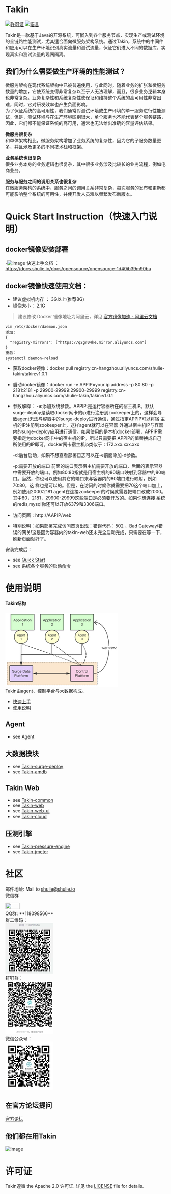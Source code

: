 # Takin
[![许可证](https://img.shields.io/github/license/pingcap/tidb.svg)](https://github.com/pingcap/tidb/blob/master/LICENSE)
[![语言](https://img.shields.io/badge/Language-Java-blue.svg)](https://www.java.com/)

Takin是一款基于Java的开源系统，可嵌入到各个服务节点，实现生产或测试环境的全链路性能测试，尤其适合面向微服务架构系统。通过Takin，系统中的中间件和应用可以在生产环境识别真实流量和测试流量，保证它们进入不同的数据库，实现真实和测试流量的现网隔离。

## 我们为什么需要做生产环境的性能测试？
微服务架构在现代系统架构中已被普遍使用，与此同时，随着业务的扩张和微服务数量的增加，它使系统变得非常复杂以至于人无法理解，而且，很多业务逻辑本身也非常复杂。业务复杂性和系统复杂性使保证和维持整个系统的高可用性非常困难，同时，它对研发效率也产生负面影响。<br/>
为了保证系统的高可用性，我们通常对测试环境或生产环境的单一服务进行性能测试，但是，测试环境与在生产环境区别很大，单个服务也不能代表整个服务链路，因此，它们都不能保证系统的高可用，通常也无法给出准确的容量评估结果。

**微服务很复杂**<br/>
和单体架构相比，微服务架构增加了业务系统的复杂性，因为它的子服务数量更多，并且涉及更多的不同技术栈和框架。

**业务系统也很复杂**<br/>
很多业务本身的业务逻辑也很复杂，其中很多业务涉及比较长的业务流程，例如电商业务。

**服务与服务之间的调用关系也很复杂**<br/>
在微服务架构的系统中，服务之间的调用关系非常复杂，每次服务的发布和更新都可能影响整个系统的可用性，并使开发人员难以频繁发布新版本。

# Quick Start Instruction（快速入门说明）

## docker镜像安装部署
-![image](https://user-images.githubusercontent.com/86357315/125920811-6be44d23-b6da-4c2e-b3fb-6913f4574bea.png)
 快速上手文档 ：https://docs.shulie.io/docs/opensource/opensource-1d40ib39m90bu
## docker镜像快速使用文档：
- 建议虚拟机内存 ： 3G以上(推荐8G)
- 镜像大小： 2.1G
> 建议修改 Docker 镜像地址为阿里云，详见 [官方镜像加速 - 阿里云文档](https://help.aliyun.com/document_detail/60750.html)
```
vim /etc/docker/daemon.json
添加：
{
  "registry-mirrors": ["https://q2gr04ke.mirror.aliyuncs.com"]
}
重启：
systemctl daemon-reload
```

- 获取docker镜像：docker pull registry.cn-hangzhou.aliyuncs.com/shulie-takin/takin:v1.0.1

- 启动docker镜像：docker run -e APPIP=your ip address -p 80:80 -p 2181:2181 -p 29900-29999:29900-29999 registry.cn-hangzhou.aliyuncs.com/shulie-takin/takin:v1.0.1

- 参数解释：
  -e:添加系统参数。APPIP:是运行容器所在的宿主机IP。默认surge-deploy是读取docker网卡的ip进行注册到zookeeper上的，这样会导致agent无法与容器中的surge-deploy进行通信，通过指定APPIP可以将宿   主机的IP注册到zookeeper上，这样agent就可以在容器   外通过宿主机IP与容器内的surge-deploy应用进行通信。如果使用的是本机docker部署，APPIP需要指定为docker网卡中的宿主机的IP。所以只需要把   APPIP的值替换成自己所使用的IP即可。docker网卡宿主机ip类似于：172.xxx.xxx.xxx
  
  -d:后台启动，如果不想查看部署日志可以在-e前面添加-d参数。
  
  -p:需要开放的端口
  前面的端口表示宿主机需要开放的端口，后面的表示容器中需要开放的端口。例如80:80指就是用宿主机的80端口映射到容器中的80端口。当然，你也可以使用其它的端口来与容器内的80端口进行映射，例如70:80，这   样也是可以的。但是，在访问的时候你就需要把70这个端口加上，例如使用2000:2181 agent在连接zookeeper的时候就需要把端口改成2000。其中80，2181，29900-29999这些端口是必须要开放的。如果你想连接   系统的redis,mysql你还可以开放6379和3306端口。
  
- 访问页面：http://AAPIP/web

- 特别说明：如果部署完成访问首页出现：错误代码：502 ，Bad Gateway/错误的网关!这是因为容器内的takin-web还未完全启动完成，只需要在等一下，刷新页面就好了。

安装完成后：
- see [Quick Start](takin-webapp/doc/QuickStart.md)
- see [系统各个服务的启动命令](docs/Service-CN.md)

# 使用说明
#### Takin结构
<img src="https://raw.githubusercontent.com/shulieTech/Images/main/DaYuX_Architecture2.png" width="70%" height="70%"><br/>
Takin由agent、控制平台与大数据构成。
- [快速上手](https://github.com/shulieTech/Takin/blob/main/takin-webapp/doc/QuickStart.md)
- [使用说明](https://news.shulie.io/?p=2987)

## Agent
- see [Agent](https://github.com/shulieTech/LinkAgent)

## 大数据模块
- see [Takin-surge-deploy](https://github.com/shulieTech/Takin-surge-deploy)
- see [Takin-amdb](https://github.com/shulieTech/Takin-amdb)

## Takin Web
- see [Takin-common](https://github.com/shulieTech/Takin-common)
- see [Takin-web](https://github.com/shulieTech/Takin-web)
- see [Takin-web-ui](https://github.com/shulieTech/Takin-web-ui)
- see [Takin-cloud](https://github.com/shulieTech/Takin-cloud)

## 压测引擎
- see [Takin-pressure-engine](https://github.com/shulieTech/Takin-pressure-engine)
- see [Takin-jmeter](https://github.com/shulieTech/Takin-jmeter)

# 社区
邮件地址: Mail to shulie@shulie.io<br/>
微信群<br/>

<img src="https://user-images.githubusercontent.com/86357315/128668906-afc506d8-79c9-4608-943e-6400f03a64c4.png" width="30%" height="30%">
<br/>
QQ群: **118098566**<br/>
群二维码：<br/>
<img src="https://raw.githubusercontent.com/shulieTech/Images/main/qq_group_2.jpg" width="30%" height="30%">
<br/>
钉钉群：<br/>
<img src="https://raw.githubusercontent.com/shulieTech/Images/main/dingding_group.jpg" width="30%" height="30%">
<br/>
微信公众号：<br/>
<img src="https://raw.githubusercontent.com/shulieTech/Images/main/shulie.png" width="30%" height="30%">

## 在官方论坛提问
[官方论坛](https://news.shulie.io/?page_id=2477)
## 他们都在用Takin
![image](https://user-images.githubusercontent.com/86357315/126733836-6486de9a-5b67-4486-b17f-102e974684b1.png)


# 许可证
Takin遵循 the Apache 2.0 许可证. 详见 the [LICENSE](https://github.com/shulieTech/Takin/blob/main/LICENSE) file for details.
